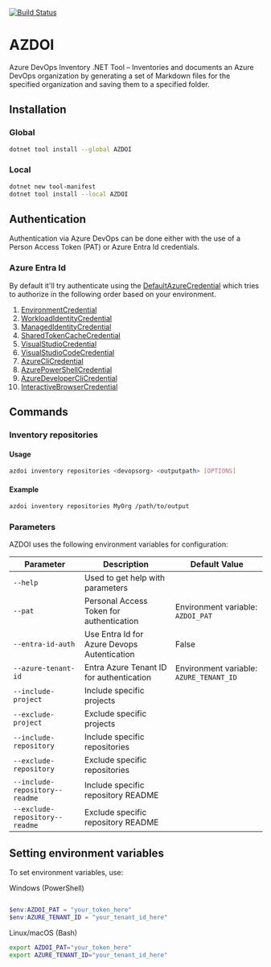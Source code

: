 [![Build Status](https://dev.azure.com/AZDOI/AZDOI/_apis/build/status%2FWCOMAB.AZDOI?repoName=WCOMAB%2FAZDOI&branchName=main)](https://dev.azure.com/AZDOI/AZDOI/_build/latest?definitionId=2&repoName=WCOMAB%2FAZDOI&branchName=main)

# AZDOI

Azure DevOps Inventory .NET Tool – Inventories and documents an Azure DevOps organization by generating a set of Markdown files for the specified organization and saving them to a specified folder.

## Installation

### Global

```sh
dotnet tool install --global AZDOI
```

### Local

```sh
dotnet new tool-manifest
dotnet tool install --local AZDOI
```

## Authentication

Authentication via Azure DevOps can be done either with the use of a Person Access Token (PAT) or Azure Entra Id credentials.

### Azure Entra Id

By default it'll try authenticate using the [DefaultAzureCredential](https://learn.microsoft.com/en-us/dotnet/api/azure.identity.defaultazurecredential?view=azure-dotnet) which tries to authorize in the following order based on your environment.

1. [EnvironmentCredential](https://learn.microsoft.com/en-us/dotnet/api/azure.identity.environmentcredential?view=azure-dotnet)
1. [WorkloadIdentityCredential](https://learn.microsoft.com/en-us/dotnet/api/azure.identity.workloadidentitycredential?view=azure-dotnet)
1. [ManagedIdentityCredential](https://learn.microsoft.com/en-us/dotnet/api/azure.identity.managedidentitycredential?view=azure-dotnet)
1. [SharedTokenCacheCredential](https://learn.microsoft.com/en-us/dotnet/api/azure.identity.sharedtokencachecredential?view=azure-dotnet)
1. [VisualStudioCredential](https://learn.microsoft.com/en-us/dotnet/api/azure.identity.visualstudiocredential?view=azure-dotnet)
1. [VisualStudioCodeCredential](https://learn.microsoft.com/en-us/dotnet/api/azure.identity.visualstudiocodecredential?view=azure-dotnet)
1. [AzureCliCredential](https://learn.microsoft.com/en-us/dotnet/api/azure.identity.azureclicredential?view=azure-dotnet)
1. [AzurePowerShellCredential](https://learn.microsoft.com/en-us/dotnet/api/azure.identity.azurepowershellcredential?view=azure-dotnet)
1. [AzureDeveloperCliCredential](https://learn.microsoft.com/en-us/dotnet/api/azure.identity.azuredeveloperclicredential?view=azure-dotnet)
1. [InteractiveBrowserCredential](https://learn.microsoft.com/en-us/dotnet/api/azure.identity.interactivebrowsercredential?view=azure-dotnet)

## Commands

### Inventory repositories

#### Usage

```bash
azdoi inventory repositories <devopsorg> <outputpath> [OPTIONS]
```

#### Example

```bash
azdoi inventory repositories MyOrg /path/to/output
```

### Parameters

AZDOI uses the following environment variables for configuration:

| Parameter                      | Description                                 | Default Value                                   |
|--------------------------------|---------------------------------------------|-------------------------------------------------|
| `--help`                       | Used to get help with parameters            |                                                 |
| `--pat`                        | Personal Access Token for authentication    | Environment variable: `AZDOI_PAT`               |
| `--entra-id-auth`              | Use Entra Id for Azure Devops Autentication | False                                           |
| `--azure-tenant-id`            | Entra Azure Tenant ID for authentication    | Environment variable: `AZURE_TENANT_ID`         |
| `--include-project`            | Include specific projects                   |                                                 |
| `--exclude-project`            | Exclude specific projects                   |                                                 |
| `--include-repository`         | Include specific repositories               |                                                 |
| `--exclude-repository`         | Exclude specific repositories               |                                                 |
| `--include-repository--readme` | Include specific repository README          |                                                 |
| `--exclude-repository--readme` | Exclude specific repository README          |                                                 |

## Setting environment variables

To set environment variables, use:

Windows (PowerShell)

```powershell

$env:AZDOI_PAT = "your_token_here"
$env:AZURE_TENANT_ID = "your_tenant_id_here"
```

Linux/macOS (Bash)

```sh
export AZDOI_PAT="your_token_here"
export AZURE_TENANT_ID="your_tenant_id_here"
```
